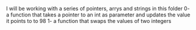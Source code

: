 I will be working with a series of pointers, arrys and strings in this folder
0- a function that takes a pointer to an int as parameter and updates the value it points to to 98
1- a function that swaps the values of two integers

